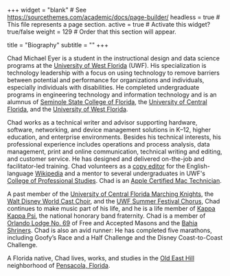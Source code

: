 +++
widget = "blank"  # See https://sourcethemes.com/academic/docs/page-builder/
headless = true  # This file represents a page section.
active = true  # Activate this widget? true/false
weight = 129  # Order that this section will appear.

title = "Biography"
subtitle = ""
+++

Chad Michael Eyer is a student in the instructional design and data science programs at the [University of West Florida](http://www.uwf.edu/) (UWF). His specialization is technology leadership with a focus on using technology to remove barriers between potential and performance for organizations and individuals, especially individuals with disabilities. He completed undergraduate programs in engineering technology and information technology and is an alumnus of [Seminole State College of Florida](https://www.seminolestate.edu), the [University of Central Florida](https://www.ucf.edu), and the [University of West Florida](https://www.uwf.edu/).

Chad works as a technical writer and advisor supporting hardware, software, networking, and device management solutions in K–12, higher education, and enterprise environments. Besides his technical interests, his professional experience includes operations and process analysis, data management, print and online communication, technical writing and editing, and customer service. He has designed and delivered on-the-job and facilitator-led training. Chad volunteers as a [copy editor](https://en.wikipedia.org/wiki/Wikipedia:WikiProject_Guild_of_Copy_Editors) for the English-language [Wikipedia](https://en.wikipedia.org/wiki/Main_Page) and a mentor to several undergraduates in UWF's [College of Professional Studies](https://uwf.edu/ceps). Chad is an [Apple Certified Mac Technician](https://support.apple.com/en-us/HT205332).

A past member of the [University of Central Florida Marching Knights](https://ucfbands.com/marching-knights/), the [Walt Disney World Cast Choir](https://disneyworld.disney.go.com/events-tours/epcot/candlelight-processional/), and the [UWF Summer Festival Chorus](https://www.uwfsingers.com/summer-festival-chorus.html), Chad continues to make music part of his life, and he is a life member of [Kappa Kappa Psi](https://www.kkpsi.org), the national honorary band fraternity. Chad is a member of [Orlando Lodge No. 69](http://orlandomasons1876.com) of Free and Accepted Masons and the [Bahia Shriners](https://www.bahiashrine.org). Chad is also an avid runner: He has completed five marathons, including Goofy’s Race and a Half Challenge and the Disney Coast-to-Coast Challenge.

A Florida native, Chad lives, works, and studies in the [Old East Hill](https://www.pensapedia.com/wiki/Old_East_Hill) neighborhood of [Pensacola, Florida](https://en.wikipedia.org/wiki/Pensacola,_Florida).
